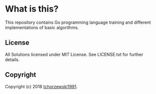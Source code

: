 # What is this?

This repository contains Go programming language training and different implementations of basic algorithms.

## License
All Solutions licensed under MIT License. See LICENSE.txt for further details.

## Copyright
Copyright (c) 2018 [tchorzewski1991](https://github.com/tchorzewski1991).
